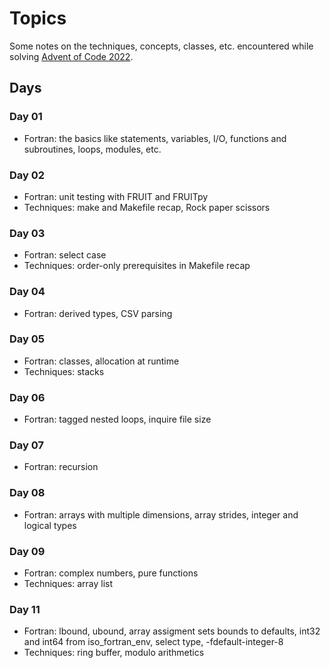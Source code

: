 # Topics

Some notes on the techniques, concepts, classes, etc. encountered while solving [Advent of Code 2022](https://adventofcode.com/2022).

## Days

### Day 01
* Fortran: the basics like statements, variables, I/O, functions and subroutines, loops, modules, etc.

### Day 02
* Fortran: unit testing with FRUIT and FRUITpy
* Techniques: make and Makefile recap, Rock paper scissors

### Day 03
* Fortran: select case
* Techniques: order-only prerequisites in Makefile recap

### Day 04
* Fortran: derived types, CSV parsing

### Day 05
* Fortran: classes, allocation at runtime
* Techniques: stacks

### Day 06
* Fortran: tagged nested loops, inquire file size

### Day 07
* Fortran: recursion

### Day 08
* Fortran: arrays with multiple dimensions, array strides, integer and logical types

### Day 09
* Fortran: complex numbers, pure functions
* Techniques: array list

### Day 11
* Fortran: lbound, ubound, array assigment sets bounds to defaults, int32 and int64 from iso_fortran_env, select type, -fdefault-integer-8
* Techniques: ring buffer, modulo arithmetics
